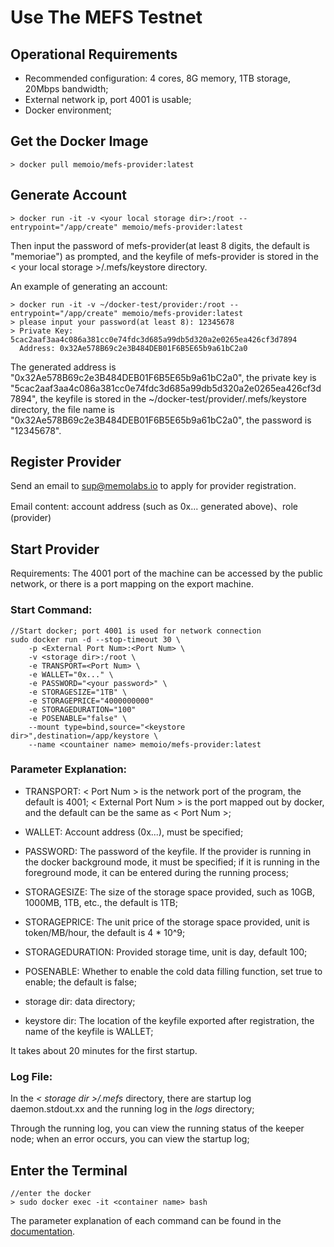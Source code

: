 # Use The MEFS Testnet

## Operational Requirements

* Recommended configuration: 4 cores, 8G memory, 1TB storage, 20Mbps bandwidth;
* External network ip, port 4001 is usable;
* Docker environment;

## Get the Docker Image

```shell
> docker pull memoio/mefs-provider:latest
```

## Generate Account

```shell
> docker run -it -v <your local storage dir>:/root --entrypoint="/app/create" memoio/mefs-provider:latest
```

Then input the password of mefs-provider(at least 8 digits, the default is "memoriae") as prompted, and the keyfile of mefs-provider is stored in the < your local storage >/.mefs/keystore directory. 

An example of generating an account:

```shell
> docker run -it -v ~/docker-test/provider:/root --entrypoint="/app/create" memoio/mefs-provider:latest
> please input your password(at least 8): 12345678
> Private Key: 5cac2aaf3aa4c086a381cc0e74fdc3d685a99db5d320a2e0265ea426cf3d7894
  Address: 0x32Ae578B69c2e3B484DEB01F6B5E65b9a61bC2a0
```

The generated address is "0x32Ae578B69c2e3B484DEB01F6B5E65b9a61bC2a0", the private key is "5cac2aaf3aa4c086a381cc0e74fdc3d685a99db5d320a2e0265ea426cf3d7894", the keyfile is stored in the ~/docker-test/provider/.mefs/keystore directory, the file name is "0x32Ae578B69c2e3B484DEB01F6B5E65b9a61bC2a0", the password is "12345678".

## Register Provider

Send an email to sup@memolabs.io to apply for provider registration.

Email content: account address (such as 0x... generated above)、role (provider)

## Start Provider

Requirements: The 4001 port of the machine can be accessed by the public network, or there is a port mapping on the export machine.

### Start Command:

```shell
//Start docker; port 4001 is used for network connection
sudo docker run -d --stop-timeout 30 \
    -p <External Port Num>:<Port Num> \
    -v <storage dir>:/root \
    -e TRANSPORT=<Port Num> \
    -e WALLET="0x..." \
    -e PASSWORD="<your password>" \
    -e STORAGESIZE="1TB" \
    -e STORAGEPRICE="4000000000"
    -e STORAGEDURATION="100"
    -e POSENABLE="false" \
    --mount type=bind,source="<keystore dir>",destination=/app/keystore \
    --name <countainer name> memoio/mefs-provider:latest
```

### Parameter Explanation:

* TRANSPORT: < Port Num > is the network port of the program, the default is 4001; < External Port Num > is the port mapped out by docker, and the default can be the same as < Port Num >;

* WALLET: Account address (0x...), must be specified;
* PASSWORD: The password of the keyfile. If the provider is running in the docker background mode, it must be specified; if it is running in the foreground mode, it can be entered during the running process;
* STORAGESIZE: The size of the storage space provided, such as 10GB, 1000MB, 1TB, etc., the default is 1TB;
* STORAGEPRICE: The unit price of the storage space provided, unit is token/MB/hour, the default is 4 * 10^9;
* STORAGEDURATION: Provided storage time, unit is day, default 100;
* POSENABLE: Whether to enable the cold data filling function, set true to enable; the default is false;
* storage dir: data directory;
* keystore dir: The location of the keyfile exported after registration, the name of the keyfile is WALLET;

It takes about 20 minutes for the first startup.

### Log File:

In the *< storage dir >/.mefs* directory, there are startup log daemon.stdout.xx and the running log in the *logs* directory;

Through the running log, you can view the running status of the keeper node; when an error occurs, you can view the startup log;

## Enter the Terminal

```shell
//enter the docker
> sudo docker exec -it <container name> bash
```

The parameter explanation of each command can be found in the [documentation](http://132.232.87.203:8088/508dev/dev-github/tree/master/docs/cmd).